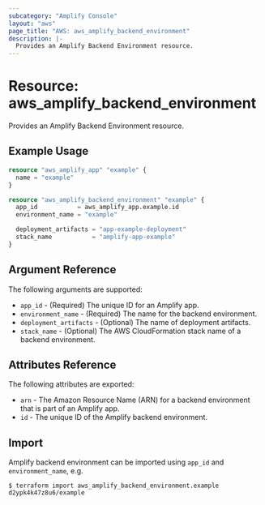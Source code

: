 ```yaml
---
subcategory: "Amplify Console"
layout: "aws"
page_title: "AWS: aws_amplify_backend_environment"
description: |-
  Provides an Amplify Backend Environment resource.
---
```


# Resource: aws_amplify_backend_environment

Provides an Amplify Backend Environment resource.

## Example Usage

```terraform
resource "aws_amplify_app" "example" {
  name = "example"
}

resource "aws_amplify_backend_environment" "example" {
  app_id           = aws_amplify_app.example.id
  environment_name = "example"

  deployment_artifacts = "app-example-deployment"
  stack_name           = "amplify-app-example"
}
```

## Argument Reference

The following arguments are supported:

* `app_id` - (Required) The unique ID for an Amplify app.
* `environment_name` - (Required) The name for the backend environment.
* `deployment_artifacts` - (Optional) The name of deployment artifacts.
* `stack_name` - (Optional) The AWS CloudFormation stack name of a backend environment.

## Attributes Reference

The following attributes are exported:

* `arn` - The Amazon Resource Name (ARN) for a backend environment that is part of an Amplify app.
* `id` - The unique ID of the Amplify backend environment.

## Import

Amplify backend environment can be imported using `app_id` and `environment_name`, e.g.

```
$ terraform import aws_amplify_backend_environment.example d2ypk4k47z8u6/example
```
